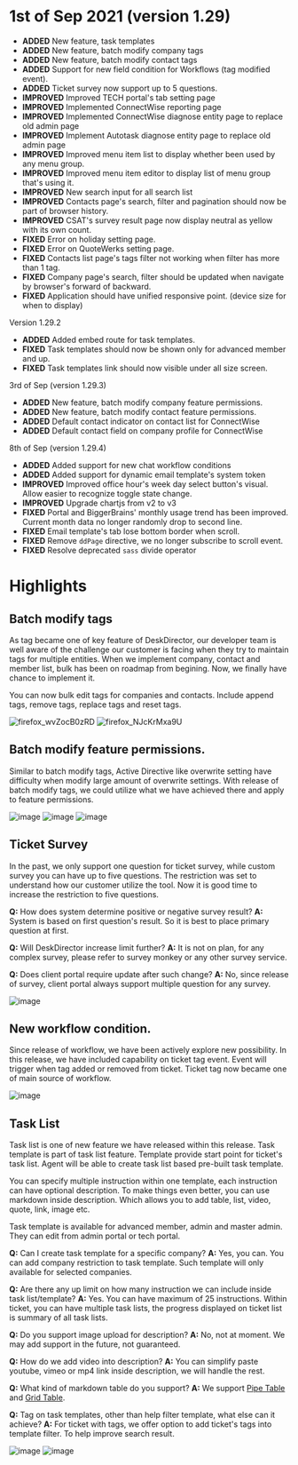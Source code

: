 # 1st of Sep 2021 (version 1.29)

- **ADDED** New feature, task templates
- **ADDED** New feature, batch modify company tags
- **ADDED** New feature, batch modify contact tags
- **ADDED** Support for new field condition for Workflows (tag modified event).
- **ADDED** Ticket survey now support up to 5 questions.
- **IMPROVED** Improved TECH portal's tab setting page
- **IMPROVED** Implemented ConnectWise reporting page
- **IMPROVED** Implemented ConnectWise diagnose entity page to replace old admin page
- **IMPROVED** Implement Autotask diagnose entity page to replace old admin page
- **IMPROVED** Improved menu item list to display whether been used by any menu group.
- **IMPROVED** Improved menu item editor to display list of menu group that's using it.
- **IMPROVED** New search input for all search list
- **IMPROVED** Contacts page's search, filter and pagination should now be part of browser history.
- **IMPROVED** CSAT's survey result page now display neutral as yellow with its own count.
- **FIXED** Error on holiday setting page.
- **FIXED** Error on QuoteWerks setting page.
- **FIXED** Contacts list page's tags filter not working when filter has more than 1 tag.
- **FIXED** Company page's search, filter should be updated when navigate by browser's forward of backward.
- **FIXED** Application should have unified responsive point. (device size for when to display)

Version 1.29.2
- **ADDED** Added embed route for task templates.
- **FIXED** Task templates should now be shown only for advanced member and up.
- **FIXED** Task templates link should now visible under all size screen.

3rd of Sep (version 1.29.3)
- **ADDED** New feature, batch modify company feature permissions.
- **ADDED** New feature, batch modify contact feature permissions.
- **ADDED** Default contact indicator on contact list for ConnectWise
- **ADDED** Default contact field on company profile for ConnectWise

8th of Sep (version 1.29.4)
- **ADDED** Added support for new chat workflow conditions
- **ADDED** Added support for dynamic email template's system token
- **IMPROVED** Improved office hour's week day select button's visual. Allow easier to recognize toggle state change.
- **IMPROVED** Upgrade chartjs from v2 to v3
- **FIXED** Portal and BiggerBrains' monthly usage trend has been improved. Current month data no longer randomly drop to second line.
- **FIXED** Email template's tab lose bottom border when scroll. 
- **FIXED** Remove `ddPage` directive, we no longer subscribe to scroll event.
- **FIXED** Resolve deprecated `sass` divide operator

# Highlights

## Batch modify tags
As tag became one of key feature of DeskDirector, our developer team is well aware of the challenge our customer is facing when they try to maintain tags for multiple entities. When we implement company, contact and member list, bulk has been on roadmap from begining. Now, we finally have chance to implement it.

You can now bulk edit tags for companies and contacts. Include append tags, remove tags, replace tags and reset tags.

![firefox_wvZocB0zRD](https://user-images.githubusercontent.com/1712143/131616593-37179a99-3a83-4de9-868a-d01b65912328.png)
![firefox_NJcKrMxa9U](https://user-images.githubusercontent.com/1712143/131616614-1caca4dd-c586-4473-a1d2-6808a9f3bca7.png)

## Batch modify feature permissions.
Similar to batch modify tags, Active Directive like overwrite setting have difficulty when modify large amount of overwrite settings. With release of batch modify tags, we could utilize what we have achieved there and apply to feature permissions.

![image](https://user-images.githubusercontent.com/1712143/131927675-6b093b61-4ef6-4ff2-8223-35b5132395e7.png)
![image](https://user-images.githubusercontent.com/1712143/131927585-78549f63-3bad-4509-b0f0-8fa22cb8efb4.png)
![image](https://user-images.githubusercontent.com/1712143/131927593-c91f24c2-e114-4250-ad22-967432cf92ac.png)

## Ticket Survey
In the past, we only support one question for ticket survey, while custom survey you can have up to five questions. The restriction was set to understand how our customer utilize the tool. Now it is good time to increase the restriction to five questions.

**Q:** How does system determine positive or negative survey result?
**A:** System is based on first question's result. So it is best to place primary question at first.

**Q:** Will DeskDirector increase limit further?
**A:** It is not on plan, for any complex survey, please refer to survey monkey or any other survey service.

**Q:** Does client portal require update after such change?
**A:** No, since release of survey, client portal always support multiple question for any survey.

![image](https://user-images.githubusercontent.com/1712143/131616885-b7d19299-0f10-4ecf-aaa6-6d5da299959d.png)

## New workflow condition.
Since release of workflow, we have been actively explore new possibility. In this release, we have included capability on ticket tag event. Event will trigger when tag added or removed from ticket. Ticket tag now became one of main source of workflow.

![image](https://user-images.githubusercontent.com/1712143/131617413-1b835d5d-da4a-4044-8352-a1ac4cbfd2e8.png)

## Task List
Task list is one of new feature we have released within this release. Task template is part of task list feature. Template provide start point for ticket's task list. Agent will be able to create task list based pre-built task template.

You can specify multiple instruction within one template, each instruction can have optional description. To make things even better, you can use markdown inside description. Which allows you to add table, list, video, quote, link, image etc.

Task template is available for advanced member, admin and master admin. They can edit from admin portal or tech portal.

**Q:** Can I create task template for a specific company?
**A:** Yes, you can. You can add company restriction to task template. Such template will only available for selected companies.

**Q:** Are there any up limit on how many instruction we can include inside task list/template?
**A:** Yes. You can have maximum of 25 instructions. Within ticket, you can have multiple task lists, the progress displayed on ticket list is summary of all task lists.

**Q:** Do you support image upload for description?
**A:** No, not at moment. We may add support in the future, not guaranteed.

**Q:** How do we add video into description?
**A:** You can simplify paste youtube, vimeo or mp4 link inside description, we will handle the rest.

**Q:** What kind of markdown table do you support?
**A:** We support [Pipe Table](https://github.com/xoofx/markdig/blob/master/src/Markdig.Tests/Specs/PipeTableSpecs.md) and [Grid Table](https://github.com/xoofx/markdig/blob/master/src/Markdig.Tests/Specs/GridTableSpecs.md).

**Q:** Tag on task templates, other than help filter template, what else can it achieve?
**A:** For ticket with tags, we offer option to add ticket's tags into template filter. To help improve search result.

![image](https://user-images.githubusercontent.com/1712143/131618049-a3ae1eed-9696-48b3-88ce-ef293f74181c.png)
![image](https://user-images.githubusercontent.com/1712143/131618108-6c9f99c3-7b83-4117-b815-97a5865fafcf.png)
